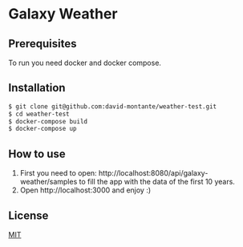 # Galaxy Weather

## Prerequisites

To run you need docker and docker compose.

## Installation

```bash
$ git clone git@github.com:david-montante/weather-test.git
$ cd weather-test
$ docker-compose build
$ docker-compose up
```

## How to use

1. First you need to open: http://localhost:8080/api/galaxy-weather/samples to fill the app with the data of the first 10 years. 
2. Open http://localhost:3000 and enjoy :)


## License

[MIT](https://choosealicense.com/licenses/mit/)
